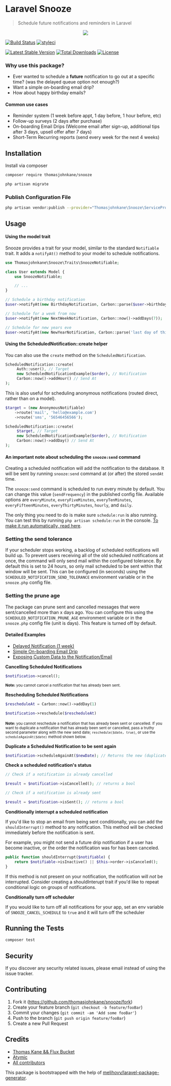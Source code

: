 Laravel Snooze
=================================

> Schedule future notifications and reminders in Laravel

<p align="center">
    <img src="./snooze-logo-v1.png" />
</p>

[![Build Status](https://travis-ci.org/thomasjohnkane/snooze.svg?branch=master)](https://travis-ci.org/thomasjohnkane/snooze)
[![styleci](https://styleci.io/repos/173246329/shield)](https://styleci.io/repos/173246329)

[![Latest Stable Version](https://poser.pugx.org/thomasjohnkane/snooze/v/stable)](https://packagist.org/packages/thomasjohnkane/snooze)
[![Total Downloads](https://poser.pugx.org/thomasjohnkane/snooze/downloads)](https://packagist.org/packages/thomasjohnkane/snooze)
[![License](https://poser.pugx.org/thomasjohnkane/snooze/license)](https://packagist.org/packages/thomasjohnkane/snooze)

### Why use this package?
- Ever wanted to schedule a <b>future</b> notification to go out at a specific time? (was the delayed queue option not enough?) 
- Want a simple on-boarding email drip?
- How about happy birthday emails?

#### Common use cases
- Reminder system (1 week before appt, 1 day before, 1 hour before, etc)
- Follow-up surveys (2 days after purchase)
- On-boarding Email Drips (Welcome email after sign-up, additional tips after 3 days, upsell offer after 7 days)
- Short-Term Recurring reports (send every week for the next 4 weeks)

## Installation

Install via composer
```bash
composer require thomasjohnkane/snooze
```
```bash
php artisan migrate
```

### Publish Configuration File

```bash
php artisan vendor:publish --provider="Thomasjohnkane\Snooze\ServiceProvider" --tag="config"
```

## Usage

#### Using the model trait
Snooze provides a trait for your model, similar to the standard `Notifiable` trait. 
It adds a `notifyAt()` method to your model to schedule notifications.

```php
use Thomasjohnkane\Snooze\Traits\SnoozeNotifiable;

class User extends Model {
    use SnoozeNotifiable;

    // ...
}

// Schedule a birthday notification
$user->notifyAt(new BirthdayNotification, Carbon::parse($user->birthday));

// Schedule for a week from now
$user->notifyAt(new NextWeekNotification, Carbon::now()->addDays(7));

// Schedule for new years eve
$user->notifyAt(new NewYearNotification, Carbon::parse('last day of this year'));
```

#### Using the ScheduledNotification::create helper
You can also use the `create` method on the `ScheduledNotification`. 
```php
ScheduledNotification::create(
     Auth::user(), // Target
     new ScheduledNotificationExample($order), // Notification
     Carbon::now()->addHour() // Send At
);
```

This is also useful for scheduling anonymous notifications (routed direct, rather than on a model).
```php
$target = (new AnonymousNotifiable)
    ->route('mail', 'hello@example.com')
    ->route('sms', '56546456566');

ScheduledNotification::create(
     $target, // Target
     new ScheduledNotificationExample($order), // Notification
     Carbon::now()->addDay() // Send At
);
```

#### An important note about scheduling the `snooze:send` command

Creating a scheduled notification will add the notification to the database. It will be sent by running `snooze:send` command at (or after) the stored `sendAt` time. 

The `snooze:send` command is scheduled to run every minute by default. You can change this value (`sendFrequency`) in the published config file. Available options are `everyMinute`, `everyFiveMinutes`, `everyTenMinutes`, `everyFifteenMinutes`, `everyThirtyMinutes`, `hourly`, and `daily`.

The only thing you need to do is make sure `schedule:run` is also running. You can test this by running `php artisan schedule:run` in the console. [To make it run automatically, read here][6].

### Setting the send tolerance

If your scheduler stops working, a backlog of scheduled notifications will build up. To prevent users receiving all of 
the old scheduled notifications at once, the command will only send mail within the configured tolerance. 
By default this is set to 24 hours, so only mail scheduled to be sent within that window will be sent. This can be
configured (in seconds) using the `SCHEDULED_NOTIFICATION_SEND_TOLERANCE` environment variable or in the `snooze.php` config file. 

### Setting the prune age

The package can prune sent and cancelled messages that were sent/cancelled more than x days ago. You can
configure this using the `SCHEDULED_NOTIFICATION_PRUNE_AGE` environment variable or in the `snooze.php` config file 
(unit is days). This feature is turned off by default.

#### Detailed Examples

- [Delayed Notification (1 week)][3]
- [Simple On-boarding Email Drip][5]
- [Exposing Custom Data to the Notification/Email][4]

**Cancelling Scheduled Notifications**

```php
$notification->cancel();
```
<small><b>Note:</b> you cannot cancel a notification that has already been sent.</small>

**Rescheduling Scheduled Notifications**

```php
$rescheduleAt = Carbon::now()->addDay(1)

$notification->reschedule($rescheduleAt)
```
<small><b>Note:</b> you cannot reschedule a notification that has already been sent or cancelled.</small>
<small>If you want to duplicate a notification that has already been sent or cancelled, pass a truthy second parameter along with the new send date; `reschedule($date, true)`, or use the `scheduleAgainAt($date)` method shown below.</small>

**Duplicate a Scheduled Notification to be sent again**

```php
$notification->scheduleAgainAt($newDate); // Returns the new (duplicated) $notification
```

**Check a scheduled notification's status**
```php
// Check if a notification is already cancelled

$result = $notification->isCancelled(); // returns a bool

// Check if a notification is already sent

$result = $notification->isSent(); // returns a bool
```

**Conditionally interrupt a scheduled notification**

If you'd like to stop an email from being sent conditionally, you can add the `shouldInterrupt()` method to any notification. This method will be checked immediately before the notification is sent.

For example, you might not send a future drip notification if a user has become inactive, or the order the notification was for has been canceled.

```php
public function shouldInterrupt($notifiable) {
    return $notifiable->isInactive() || $this->order->isCanceled();
}
```

If this method is not present on your notification, the notification will *not* be interrupted. Consider creating a shouldInterupt trait if you'd like to repeat conditional logic on groups of notifications.

**Conditionally turn off scheduler**

If you would like to turn off all notifications for your app, set an env variable of `SNOOZE_CANCEL_SCHEDULE` to `true` and it will turn off the scheduler

## Running the Tests

```bash
composer test
```

## Security

If you discover any security related issues, please email instead of using the issue tracker.

## Contributing

1. Fork it (<https://github.com/thomasjohnkane/snooze/fork>)
2. Create your feature branch (`git checkout -b feature/fooBar`)
3. Commit your changes (`git commit -am 'Add some fooBar'`)
4. Push to the branch (`git push origin feature/fooBar`)
5. Create a new Pull Request

## Credits

- [Thomas Kane && Flux Bucket](https://github.com/thomasjohnkane)
- [Atymic](https://github.com/atymic)
- [All contributors](https://github.com/thomasjohnkane/snooze/graphs/contributors)

This package is bootstrapped with the help of
[melihovv/laravel-package-generator](https://github.com/melihovv/laravel-package-generator).

[1]: ./docs/register-provider-and-facade.md "Register Service Provider && Facade"
[2]: https://carbon.nesbot.com/docs/ "Carbon"
[3]: ./docs/examples/basic-delayed-notification.md "Delayed 1 Week Example"
[4]: ./docs/examples/custom-data-example.md "Custom Data Example"
[5]: ./docs/examples/on-boarding-email-drip.md  "On-boarding Drip Example"
[6]: https://laravel.com/docs/5.7/scheduling#introduction "Configure Laravel Scheduler"
[7]: https://laravel.com/docs/5.7/scheduling#introduction "Generators"
